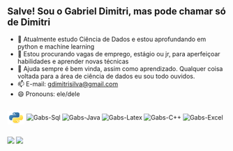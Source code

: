 ## Salve! Sou o Gabriel Dimitri, mas pode chamar só de Dimitri

- 🌱 Atualmente estudo Ciência de Dados e estou aprofundando em python e machine learning
- 👯 Estou procurando vagas de emprego, estágio ou jr, para aperfeiçoar habilidades e aprender novas técnicas
- 🤔 Ajuda sempre é bem vinda, assim como aprendizado. Qualquer coisa voltada para a área de ciência de dados eu sou todo ouvidos.
- 📫 E-mail: gdimitrisilva@gmail.com
- 😄 Pronouns: ele/dele

<div style="display: inline_block"><br>
  <img align="center" alt="Gabs-Python" height="30" width="40" src="https://raw.githubusercontent.com/devicons/devicon/master/icons/python/python-original.svg">
  <img align="center" alt="Gabs-Sql" height="30" width="40" src="https://cdn.jsdelivr.net/gh/devicons/devicon/icons/postgresql/postgresql-original-wordmark.svg">
  <img align="center" alt="Gabs-Java" height="30" width="40" src="https://cdn.jsdelivr.net/gh/devicons/devicon/icons/java/java-original-wordmark.svg" />
  <img align="center" alt="Gabs-Latex" height="30" width="40" src="https://cdn.jsdelivr.net/gh/devicons/devicon/icons/latex/latex-original.svg" />
  <img align="center" alt="Gabs-C++" height="30" width="45" src="https://img.shields.io/badge/C%2B%2B-00599C?style=for-the-badge&logo=c%2B%2B&logoColor=white" />
  <img align="center" alt="Gabs-Excel" height="30" width="75" src="https://img.shields.io/badge/Microsoft_Excel-217346?style=for-the-badge&logo=microsoft-excel&logoColor=white" />
  
</div>
          
  ##

<div> 
  <a href = "mailto:contatogdimitrisilva@gmail.com"><img src="https://img.shields.io/badge/-Gmail-%23333?style=for-the-badge&logo=gmail&logoColor=white" target="_blank"></a>
  <a href="https://www.linkedin.com/in/gabriel-dimitri-silva-239187208/" target="_blank"><img src="https://img.shields.io/badge/-LinkedIn-%230077B5?style=for-the-badge&logo=linkedin&logoColor=white" target="_blank"></a>
</div>
